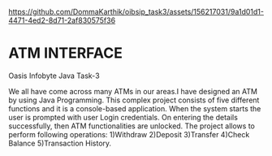 

https://github.com/DommaKarthik/oibsip_task3/assets/156217031/9a1d01d1-4471-4ed2-8d71-2af830575f36

# ATM INTERFACE

Oasis Infobyte Java Task-3

We all have come across many ATMs in our areas.I have designed an ATM by using Java Programming. This complex project consists of five different functions and it is a console-based application. When the system starts the user is prompted with user Login credentials. On entering the details successfully, then ATM functionalities are unlocked. The project allows to perform following operations: 1)Withdraw 2)Deposit 3)Transfer 4)Check Balance 5)Transaction History.
